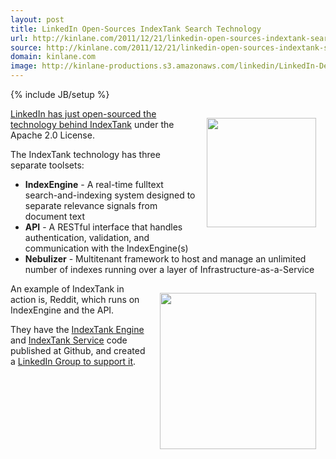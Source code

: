 ```yaml
---
layout: post
title: LinkedIn Open-Sources IndexTank Search Technology
url: http://kinlane.com/2011/12/21/linkedin-open-sources-indextank-search-technology/
source: http://kinlane.com/2011/12/21/linkedin-open-sources-indextank-search-technology/
domain: kinlane.com
image: http://kinlane-productions.s3.amazonaws.com/linkedin/LinkedIn-Developer-Network.png
---
```

{% include JB/setup %}<p><a target="_blank"><img style="padding: 15px;" src="http://kinlane-productions.s3.amazonaws.com/linkedin/LinkedIn-Developer-Network.png" alt="" width="175" align="right" /></a><a title="LinkedIn has just open-sourced the technology behind IndexTank" href="http://engineering.linkedin.com/open-source/indextank-now-open-source">LinkedIn has just open-sourced the technology behind IndexTank</a> under the Apache 2.0 License.<p></p>
The IndexTank technology has three separate toolsets:
<ul class="mainlist">
	<li><strong>IndexEngine</strong> - A real-time fulltext search-and-indexing system designed to separate relevance signals from document text</li>
	<li><strong>API</strong> - A RESTful interface that handles authentication, validation, and communication with the IndexEngine(s)</li>
	<li><strong>Nebulizer</strong> - Multitenant framework to host and manage an unlimited number of indexes running over a layer of Infrastructure-as-a-Service</li>
</ul>
<a href="http://indextank.com/" target="_blank"><img style="padding: 15px;" src="http://kinlane-productions.s3.amazonaws.com/api-evangelist/indextank/indextank_logo.png" alt="" width="250" align="right" /></a> An example of IndexTank in action is, Reddit, which runs on IndexEngine and the API.<p></p>
They have the <a href="https://github.com/linkedin/indextank-engine">IndexTank Engine</a> and <a href="https://github.com/linkedin/indextank-service">IndexTank Service</a> code published at Github, and created a <a title="LinkedIn Group to Support It" href="http://www.linkedin.com/groups?gid=4224441">LinkedIn Group to support it</a>.</p>
